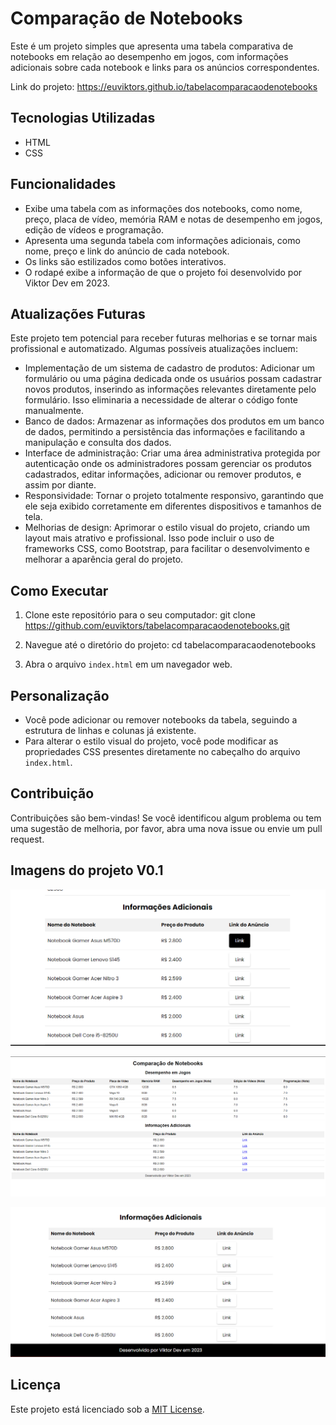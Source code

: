 # Comparação de Notebooks

Este é um projeto simples que apresenta uma tabela comparativa de notebooks em relação ao desempenho em jogos, com informações adicionais sobre cada notebook e links para os anúncios correspondentes.

Link do projeto: https://euviktors.github.io/tabelacomparacaodenotebooks
## Tecnologias Utilizadas

- HTML
- CSS

## Funcionalidades

- Exibe uma tabela com as informações dos notebooks, como nome, preço, placa de vídeo, memória RAM e notas de desempenho em jogos, edição de vídeos e programação.
- Apresenta uma segunda tabela com informações adicionais, como nome, preço e link do anúncio de cada notebook.
- Os links são estilizados como botões interativos.
- O rodapé exibe a informação de que o projeto foi desenvolvido por Viktor Dev em 2023.

## Atualizações Futuras

Este projeto tem potencial para receber futuras melhorias e se tornar mais profissional e automatizado. Algumas possíveis atualizações incluem:

- Implementação de um sistema de cadastro de produtos: Adicionar um formulário ou uma página dedicada onde os usuários possam cadastrar novos produtos, inserindo as informações relevantes diretamente pelo formulário. Isso eliminaria a necessidade de alterar o código fonte manualmente.
- Banco de dados: Armazenar as informações dos produtos em um banco de dados, permitindo a persistência das informações e facilitando a manipulação e consulta dos dados.
- Interface de administração: Criar uma área administrativa protegida por autenticação onde os administradores possam gerenciar os produtos cadastrados, editar informações, adicionar ou remover produtos, e assim por diante.
- Responsividade: Tornar o projeto totalmente responsivo, garantindo que ele seja exibido corretamente em diferentes dispositivos e tamanhos de tela.
- Melhorias de design: Aprimorar o estilo visual do projeto, criando um layout mais atrativo e profissional. Isso pode incluir o uso de frameworks CSS, como Bootstrap, para facilitar o desenvolvimento e melhorar a aparência geral do projeto.

## Como Executar

1. Clone este repositório para o seu computador:
git clone https://github.com/euviktors/tabelacomparacaodenotebooks.git

2. Navegue até o diretório do projeto:
cd tabelacomparacaodenotebooks


3. Abra o arquivo `index.html` em um navegador web.

## Personalização

- Você pode adicionar ou remover notebooks da tabela, seguindo a estrutura de linhas e colunas já existente.
- Para alterar o estilo visual do projeto, você pode modificar as propriedades CSS presentes diretamente no cabeçalho do arquivo `index.html`.

## Contribuição

Contribuições são bem-vindas! Se você identificou algum problema ou tem uma sugestão de melhoria, por favor, abra uma nova issue ou envie um pull request.

## Imagens do projeto V0.1
![Descrição da primeira imagem](https://raw.githubusercontent.com/euviktors/tabelacomparacaodenotebooks/main/Captura%20de%20tela%202023-05-29%20022429.png)

![Descrição da segunda imagem](https://raw.githubusercontent.com/euviktors/tabelacomparacaodenotebooks/main/Captura%20de%20tela%202023-05-29%20020754.png)

![Descrição da terceira imagem](https://raw.githubusercontent.com/euviktors/tabelacomparacaodenotebooks/main/Captura%20de%20tela%202023-05-29%20023842.png)


## Licença

Este projeto está licenciado sob a [MIT License](https://opensource.org/licenses/MIT).
